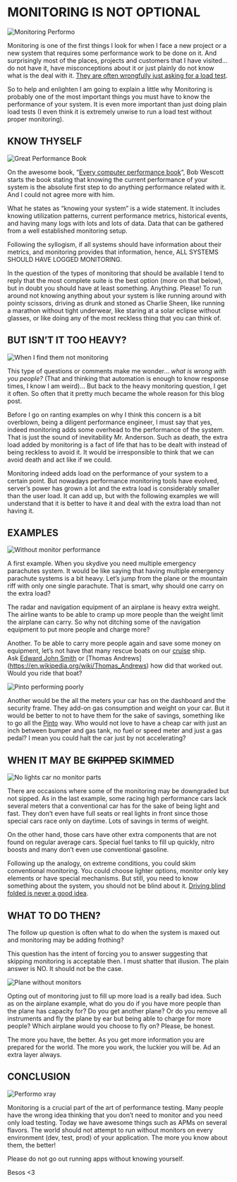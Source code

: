 # MONITORING IS NOT OPTIONAL
  
![Monitoring Performo](https://i0.wp.com/www.srperf.com/wp-content/uploads/2019/06/CoverMonitoring.png?fit=1200%2C600&ssl=1)

Monitoring is one of the first things I look for when I face a new project or a new system that requires some performance work to be done on it. And surprisingly most of the places, projects and customers that I have visited… do not have it, have misconceptions about it or just plainly do not know what is the deal with it. [They are often wrongfully just asking for a load test](https://www.srperf.com/performance-load-different/).

So to help and enlighten I am going to explain a little why Monitoring is probably one of the most important things you must have to know the performance of your system. It is even more important than just doing plain load tests (I even think it is extremely unwise to run a load test without proper monitoring).

## KNOW THYSELF

![Great Performance Book](https://i0.wp.com/www.srperf.com/wp-content/uploads/2019/06/PerformanceBook.png?resize=277%2C315&ssl=1)

On the awesome book, “[Every computer performance book](https://www.goodreads.com/book/show/17722080-every-computer-performance-book)“, Bob Wescott starts the book stating that knowing the current performance of your system is the absolute first step to do anything performance related with it. And I could not agree more with him.

What he states as “knowing your system” is a wide statement. It includes knowing utilization patterns, current performance metrics, historical events, and having many logs with lots and lots of data. Data that can be gathered from a well established monitoring setup.

Following the syllogism, if all systems should have information about their metrics, and monitoring provides that information, hence, ALL SYSTEMS SHOULD HAVE LOGGED MONITORING.

In the question of the types of monitoring that should be available I tend to reply that the most complete suite is the best option (more on that below), but in doubt you should have at least something. Anything. Please! To run around not knowing anything about your system is like running around with pointy scissors, driving as drunk and stoned as Charlie Sheen, like running a marathon without tight underwear, like staring at a solar eclipse without glasses, or like doing any of the most reckless thing that you can think of.

## BUT ISN’T IT TOO HEAVY?

![When I find them not monitoring](https://i0.wp.com/www.srperf.com/wp-content/uploads/2019/06/Planet.png?resize=272%2C226&ssl=1)

This type of questions or comments make me wonder… _what is wrong with you people?_ (That and thinking that automation is enough to know response times, I know I am weird)… But back to the heavy monitoring question, I get it often. So often that it pretty much became the whole reason for this blog post.

Before I go on ranting examples on why I think this concern is a bit overblown, being a diligent performance engineer, I must say that yes, indeed monitoring adds some overhead to the performance of the system. That is just the sound of inevitability Mr. Anderson. Such as death, the extra load added by monitoring is a fact of life that has to be dealt with instead of being reckless to avoid it. It would be irresponsible to think that we can avoid death and act like if we could.

Monitoring indeed adds load on the performance of your system to a certain point. But nowadays performance monitoring tools have evolved, server’s power has grown a lot and the extra load is considerably smaller than the user load. It can add up, but with the following examples we will understand that it is better to have it and deal with the extra load than not having it.

## EXAMPLES

![Without monitor performance](https://i0.wp.com/www.srperf.com/wp-content/uploads/2019/06/Parachute.png?resize=145%2C145&ssl=1)

A first example. When you skydive you need multiple emergency parachutes system. It would be like saying that having multiple emergency parachute systems is a bit heavy. Let’s jump from the plane or the mountain riff with only one single parachute. That is smart, why should one carry on the extra load?

The radar and navigation equipment of an airplane is heavy extra weight. The airline wants to be able to cramp up more people than the weight limit the airplane can carry. So why not ditching some of the navigation equipment to put more people and charge more?

Another. To be able to carry more people again and save some money on equipment, let’s not have that many rescue boats on our [cruise](https://en.wikipedia.org/wiki/RMS_Titanic) ship. Ask [Edward John Smith](https://en.wikipedia.org/wiki/Edward_Smith_(sea_captain)) or [Thomas Andrews](https://en.wikipedia.org/wiki/Thomas_Andrews) how did that worked out. Would you ride that boat?

![Pinto performing poorly](https://i0.wp.com/www.srperf.com/wp-content/uploads/2019/06/Pinto.png?resize=287%2C160&ssl=1)

Another would be the all the meters your car has on the dashboard and the security frame. They add-on gas consumption and weight on your car. But it would be better to not to have them for the sake of savings, something like to go all the [Pinto](https://seanmunger.com/2014/11/13/the-devils-hatchback-the-horrifying-true-story-of-the-ford-pinto/) way. Who would not love to have a cheap car with just an inch between bumper and gas tank, no fuel or speed meter and just a gas pedal? I mean you could halt the car just by not accelerating?

## WHEN IT MAY BE ~~SKIPPED~~ SKIMMED

![No lights car no monitor parts](https://i0.wp.com/www.srperf.com/wp-content/uploads/2019/06/Headlights.png?resize=383%2C235&ssl=1)

There are occasions where some of the monitoring may be downgraded but not sipped. As in the last example, some racing high performance cars lack several meters that a conventional car has for the sake of being light and fast. They don’t even have full seats or real lights in front since those special cars race only on daytime. Lots of savings in terms of weight.

On the other hand, those cars have other extra components that are not found on regular average cars. Special fuel tanks to fill up quickly, nitro boosts and many don’t even use conventional gasoline.

Following up the analogy, on extreme conditions, you could skim conventional monitoring. You could choose lighter options, monitor only key elements or have special mechanisms. But still, you need to know something about the system, you should not be blind about it. [Driving blind folded is never a good idea](https://www.theguardian.com/media/2019/jan/08/bird-box-challenge-why-blindfolding-yourself-and-walking-into-walls-is-even-more-stupid-than-it-sounds).

## WHAT TO DO THEN?

The follow up question is often what to do when the system is maxed out and monitoring may be adding frothing?

This question has the intent of forcing you to answer suggesting that skipping monitoring is acceptable then. I must shatter that illusion. The plain answer is NO. It should not be the case.

![Plane without monitors](https://i0.wp.com/www.srperf.com/wp-content/uploads/2019/06/Airp.png?resize=219%2C155&ssl=1)

Opting out of monitoring just to fill up more load is a really bad idea. Such as on the airplane example, what do you do if you have more people than the plane has capacity for? Do you get another plane? Or do you remove all instruments and fly the plane by ear but being able to charge for more people? Which airplane would you choose to fly on? Please, be honest.

The more you have, the better. As you get more information you are prepared for the world. The more you work, the luckier you will be. Ad an extra layer always.

## CONCLUSION

![Performo xray](https://i0.wp.com/www.srperf.com/wp-content/uploads/2019/06/x.png?resize=137%2C170&ssl=1)

Monitoring is a crucial part of the art of performance testing. Many people have the wrong idea thinking that you don’t need to monitor and you need only load testing. Today we have awesome things such as APMs on several flavors. The world should not attempt to run without monitors on every environment (dev, test, prod) of your application. The more you know about them, the better!

Please do not go out running apps without knowing yourself.

Besos <3